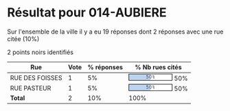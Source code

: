 # Résultat pour 014-AUBIERE

Sur l'ensemble de la ville il y a eu 19 réponses dont 2 réponses avec une rue citée (10%)

2 points noirs identifiés

| Rue | Vote | % réponses | % Nb rues cités|
|-----|------|------------|----------------|
| RUE DES FOISSES | 1 | 5% | <img src="../../img/bar_50.gif" />&nbsp;50%|
| RUE PASTEUR | 1 | 5% | <img src="../../img/bar_50.gif" />&nbsp;50%|
| **Total** | 2 | 10% | 100%|

